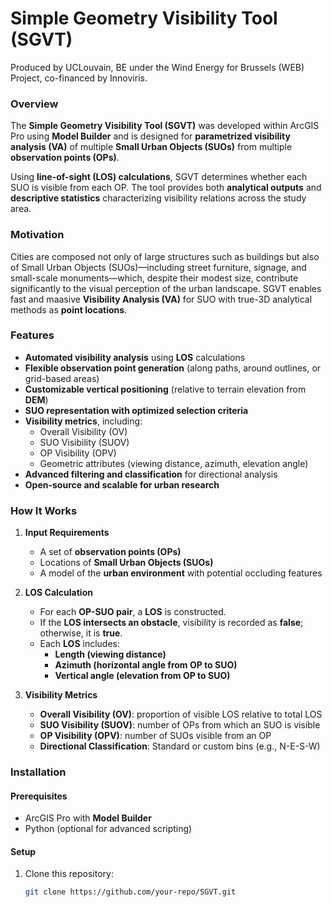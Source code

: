 # Simple Geometry Visibility Tool (SGVT)
Produced by UCLouvain, BE under the Wind Energy for Brussels (WEB) Project, co-financed by Innoviris.
### Overview
The **Simple Geometry Visibility Tool (SGVT)** was developed within ArcGIS Pro using **Model Builder** and is designed for **parametrized visibility analysis (VA)** of multiple **Small Urban Objects (SUOs)** from multiple **observation points (OPs)**. 

Using **line-of-sight (LOS) calculations**, SGVT determines whether each SUO is visible from each OP. The tool provides both **analytical outputs** and **descriptive statistics** characterizing visibility relations across the study area.

### Motivation
Cities are composed not only of large structures such as buildings but also of Small Urban Objects (SUOs)—including street furniture, signage, and small-scale monuments—which, despite their modest size, contribute significantly to the visual perception of the urban landscape. SGVT enables fast and maasive  **Visibility Analysis (VA)** for SUO with true-3D analytical methods as **point locations**. 

### Features
- **Automated visibility analysis** using **LOS** calculations
- **Flexible observation point generation** (along paths, around outlines, or grid-based areas)
- **Customizable vertical positioning** (relative to terrain elevation from **DEM**)
- **SUO representation with optimized selection criteria**
- **Visibility metrics**, including:
  - Overall Visibility (OV)
  - SUO Visibility (SUOV)
  - OP Visibility (OPV)
  - Geometric attributes (viewing distance, azimuth, elevation angle)
- **Advanced filtering and classification** for directional analysis
- **Open-source and scalable for urban research**

### How It Works
1. **Input Requirements**
   - A set of **observation points (OPs)**
   - Locations of **Small Urban Objects (SUOs)**
   - A model of the **urban environment** with potential occluding features

2. **LOS Calculation**
   - For each **OP-SUO pair**, a **LOS** is constructed.
   - If the **LOS intersects an obstacle**, visibility is recorded as **false**; otherwise, it is **true**.
   - Each **LOS** includes:
     - **Length (viewing distance)**
     - **Azimuth (horizontal angle from OP to SUO)**
     - **Vertical angle (elevation from OP to SUO)**

3. **Visibility Metrics**
   - **Overall Visibility (OV)**: proportion of visible LOS relative to total LOS
   - **SUO Visibility (SUOV)**: number of OPs from which an SUO is visible
   - **OP Visibility (OPV)**: number of SUOs visible from an OP
   - **Directional Classification**: Standard or custom bins (e.g., N-E-S-W)

### Installation
#### Prerequisites
- ArcGIS Pro with **Model Builder**
- Python (optional for advanced scripting)

#### Setup
1. Clone this repository:
   ```bash
   git clone https://github.com/your-repo/SGVT.git
